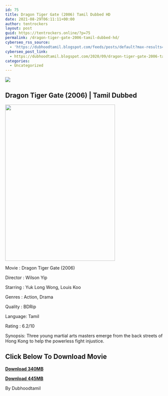 ```yaml
---
id: 75
title: Dragon Tiger Gate (2006) Tamil Dubbed HD
date: 2021-08-29T06:11:11+00:00
author: tentrockers
layout: post
guid: https://tentrockers.online/?p=75
permalink: /dragon-tiger-gate-2006-tamil-dubbed-hd/
cyberseo_rss_source:
  - 'https://dubhoodtamil.blogspot.com/feeds/posts/default?max-results=150&start-index=151'
cyberseo_post_link:
  - https://dubhoodtamil.blogspot.com/2020/09/dragon-tiger-gate-2006-tamil-dubbed-hd.html
categories:
  - Uncategorized
---
```

<div class="media_block">
  <img src="https://1.bp.blogspot.com/-q03-KBkwGX8/X1xuhYW91sI/AAAAAAAACZk/PVZ2IrrF-Ls7xxy0z1TDxeTXL1klYoZoACNcBGAsYHQ/s72-w351-h500-c/gzcFPau0CtPPqKS3bfVbKmgjwrW.jpg" class="media_thumbnail" />
</div>

## Dragon Tiger Gate (2006) | Tamil Dubbed&nbsp;

<div class="separator">
  <a href="https://1.bp.blogspot.com/-q03-KBkwGX8/X1xuhYW91sI/AAAAAAAACZk/PVZ2IrrF-Ls7xxy0z1TDxeTXL1klYoZoACNcBGAsYHQ/s1423/gzcFPau0CtPPqKS3bfVbKmgjwrW.jpg" imageanchor="1"><img loading="lazy" border="0" data-original-height="1423" data-original-width="1000" height="500" src="https://1.bp.blogspot.com/-q03-KBkwGX8/X1xuhYW91sI/AAAAAAAACZk/PVZ2IrrF-Ls7xxy0z1TDxeTXL1klYoZoACNcBGAsYHQ/w351-h500/gzcFPau0CtPPqKS3bfVbKmgjwrW.jpg" width="351" /></a>
</div>

Movie	<span></span>:	<span></span>Dragon Tiger Gate (2006)&nbsp;

Director	<span></span>:	<span></span>Wilson Yip&nbsp;

Starring	<span></span>:	<span></span>Yuk Long Wong, Louis Koo&nbsp;

Genres	<span></span>:	<span></span>Action, Drama&nbsp;

Quality	<span></span>:	<span></span>BDRip&nbsp;

Language:	<span></span>Tamil&nbsp;

Rating	<span></span>:	<span></span>6.2/10&nbsp;

Synopsis: Three young martial arts masters emerge from the back streets of Hong Kong to help the powerless fight injustice.

## **<span>Click Below To Download Movie</span>**

**<span><a href="https://oncehelp.com/dtg" target="_blank" rel="noopener">Download 340MB</a></span>**

**<span><a href="https://oncehelp.com/dtg-1" target="_blank" rel="noopener">Download 445MB</a></span>**

By Dubhoodtamil